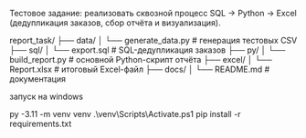 Тестовое задание: реализовать сквозной процесс SQL → Python → Excel
(дедупликация заказов, сбор отчёта и визуализация).

report_task/
├── data/
│   └── generate_data.py        # генерация тестовых CSV
├── sql/
│   └── export.sql              # SQL-дедупликация заказов
├── py/
│   └── build_report.py         # основной Python-скрипт отчёта
├── excel/
│   └── Report.xlsx             # итоговый Excel-файл
├── docs/
│   └── README.md               # документация

запуск на windows 

py -3.11 -m venv venv
.\venv\Scripts\Activate.ps1
pip install -r requirements.txt